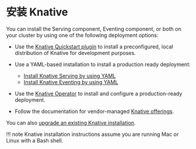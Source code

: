 # 安装 Knative

You can install the Serving component, Eventing component, or both on your
cluster by using one of the following deployment options:

- Use the [Knative Quickstart plugin](quickstart-install.md) to install a
preconfigured, local distribution of Knative for development purposes.

- Use a YAML-based installation to install a production ready deployment:
    - [Install Knative Serving by using YAML](yaml-install/serving/install-serving-with-yaml.md)
    - [Install Knative Eventing by using YAML](yaml-install/eventing/install-eventing-with-yaml.md)

- Use the [Knative Operator](operator/knative-with-operators.md) to install and
configure a production-ready deployment.

- Follow the documentation for vendor-managed [Knative offerings](knative-offerings.md).

You can also [upgrade an existing Knative installation](upgrade/README.md).

!!! note
    Knative installation instructions assume you are running Mac or Linux with a Bash shell.
<!-- TODO: Link to provisioning guide for advanced installation -->
